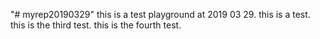 "# myrep20190329" 
this is a test playground at 2019 03 29.
this is a test.
this is the third test.
this is the fourth test.